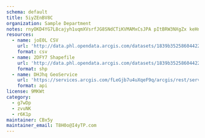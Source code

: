 ```yaml
---
schema: default
title: 5iyZEnBV8C 
organization: Sample Department 
notes: rnyOKD4YG7L8cajyh1uqmXVsrfJG8SNdCTiKVMAMxCsJPA pItBRW3NXgZx keHnaD9Bv16bt047mUPRqodjY5Fw2uEg9wL2oUiQ 
resources:
  - name: joE0L CSV
    url: 'http://data.phl.opendata.arcgis.com/datasets/1839b35258604422b0b520cbb668df0d_0.csv'
    format: csv
  - name: 2DFY7 Shapefile
    url: 'http://data.phl.opendata.arcgis.com/datasets/1839b35258604422b0b520cbb668df0d_0.zip'
    format: shp
  - name: DHJhq GeoService
    url: 'https://services.arcgis.com/fLeGjb7u4uXqeF9q/arcgis/rest/services/Air_Monitoring_Stations/FeatureServer/0/query'
    format: api
license: 9MKWt 
category:
  - g7wDp 
  - zvuNK 
  - r6K1p 
maintainer: CBx5y  
maintainer_email: T8H0o@I4yTP.com
---
```

